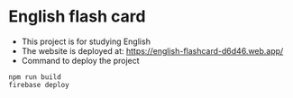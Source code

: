 # English flash card

- This project is for studying English
- The website is deployed at: https://english-flashcard-d6d46.web.app/
- Command to deploy the project

```
npm run build
firebase deploy
```
